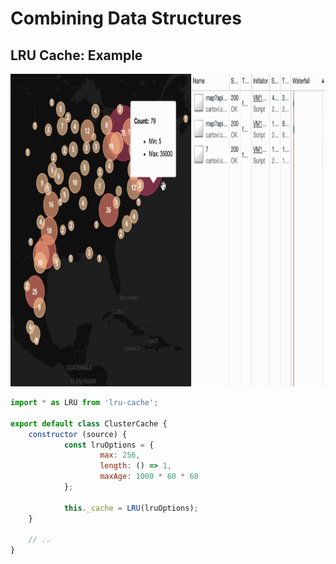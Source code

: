 # Combining Data Structures

## LRU Cache: Example

<div style="width: 100%; text-align: center;">
    <img src='./assets/lru-cache-example.png' height='500px' />
</div>

```js
import * as LRU from 'lru-cache';

export default class ClusterCache {
	constructor (source) {
			const lruOptions = {
					max: 256,
					length: () => 1,
					maxAge: 1000 * 60 * 60
			};

			this._cache = LRU(lruOptions);
	}

	// ..
}
```
